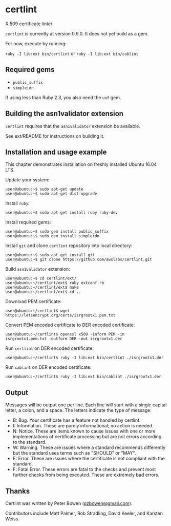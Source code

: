 # certlint
X.509 certificate linter

`certlint` is currently at version 0.9.0.  It does not yet build as a gem.

For now, execute by running:

`ruby -I lib:ext bin/certlint` or `ruby -I lib:ext bin/cablint`

## Required gems

* `public_suffix`
* `simpleidn`

If using less than Ruby 2.3, you also need the `unf` gem.

## Building the asn1validator extension

`certlint` requires that the `asn1validator` extension be available.

See ext/README for instructions on building it.

## Installation and usage example

This chapter demonstrates installation on freshly installed Ubuntu 16.04 LTS.

Update your system:

	user@ubuntu:~$ sudo apt-get update
	user@ubuntu:~$ sudo apt-get dist-upgrade

Install `ruby`:

	user@ubuntu:~$ sudo apt-get install ruby ruby-dev

Install required gems:	
	
	user@ubuntu:~$ sudo gem install public_suffix
	user@ubuntu:~$ sudo gem install simpleidn

Install `git` and clone `certlint` repository into local directory:
 
	user@ubuntu:~$ sudo apt-get install git
	user@ubuntu:~$ git clone https://github.com/awslabs/certlint.git

Build `asn1validator` extension:
	
	user@ubuntu:~$ cd certlint/ext/
	user@ubuntu:~/certlint/ext$ ruby extconf.rb
	user@ubuntu:~/certlint/ext$ make
	user@ubuntu:~/certlint/ext$ cd ..

Download PEM certificate:
	
	user@ubuntu:~/certlint$ wget https://letsencrypt.org/certs/isrgrootx1.pem.txt
	
Convert PEM encoded certificate to DER encoded certificate:

	user@ubuntu:~/certlint$ openssl x509 -inform PEM -in isrgrootx1.pem.txt -outform DER -out isrgrootx1.der

Run `certlint` on DER encoded certificate:

	user@ubuntu:~/certlint$ ruby -I lib:ext bin/certlint ./isrgrootx1.der

Run `cablint` on DER encoded certificate:
	
	user@ubuntu:~/certlint$ ruby -I lib:ext bin/cablint ./isrgrootx1.der

## Output

Messages will be output one per line.  Each line will start with a single
capital letter, a colon, and a space. The letters indicate the type of message:

* B: Bug. Your certificate has a feature not handled by certlint.
* I: Information.  These are purely informational; no action is needed.
* N: Notice.  These are items known to cause issues with one or more implementations of certificate processing but are not errors according to the standard.
* W: Warning.  These are issues where a standard recommends differently but the standard uses terms such as "SHOULD" or "MAY".
* E: Error.  These are issues where the certificate is not compliant with the standard.
* F: Fatal Error.  These errors are fatal to the checks and prevent most further checks from being executed.  These are extremely bad errors.

## Thanks

Certlint was written by Peter Bowen (pzbowen@gmail.com).

Contributors include Matt Palmer, Rob Stradling, David Keeler, and Karsten Weiss.
